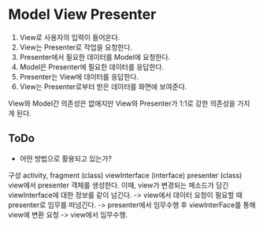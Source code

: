 # Model View Presenter

1. View로 사용자의 입력이 들어온다.
2. View는 Presenter로 작업을 요청한다.
3. Presenter에서 필요한 데이터를 Model에 요청한다.
4. Model은 Presenter에 필요한 데이터를 응답한다.
5. Presenter는 View에 데이터를 응답한다.
6. View는 Presenter로부터 받은 데이터를 화면에 보여준다.

View와 Model간 의존성은 없애지만 View와 Presenter가 1:1로 강한 의존성을 가지게 된다.

ToDo
------
* 어떤 방법으로 활용되고 있는가?

구성
activity, fragment (class)
viewInterface (interface)
presenter (class)
view에서 presenter 객체를 생성한다. 이때, view가 변경되는 메소드가 담긴 viewInterface에 대한 정보를 같이 넘긴다. -> view에서 데이터 요청이 필요할 때 presenter로 임무를 떠넘긴다. -> presenter에서 임무수행 후 viewInterFace를 통해 view에 변환 요청 -> view에서 임무수행.